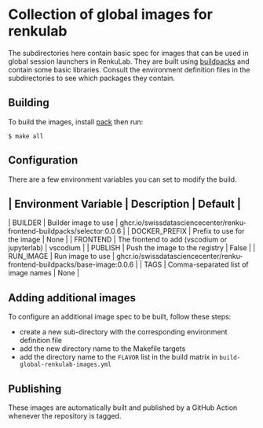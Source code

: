# Collection of global images for renkulab

The subdirectories here contain basic spec for images that can be used in global session launchers in RenkuLab.
They are built using [buildpacks](https://github.com/SwissDataScienceCenter/renku-frontend-buildpacks/) and contain
some basic libraries. Consult the environment definition files in the subdirectories to see which packages they contain.

## Building

To build the images, install [pack](https://buildpacks.io/docs/for-platform-operators/how-to/integrate-ci/pack/) then run:

```shell
$ make all
```

## Configuration

There are a few environment variables you can set to modify the build.

| Environment Variable | Description | Default |
------------------------------------------------
| BUILDER | Builder image to use | ghcr.io/swissdatasciencecenter/renku-frontend-buildpacks/selector:0.0.6 |
| DOCKER_PREFIX | Prefix to use for the image | None |
| FRONTEND | The frontend to add (vscodium or jupyterlab) | vscodium |
| PUBLISH | Push the image to the registry | False |
| RUN_IMAGE | Run image to use | ghcr.io/swissdatasciencecenter/renku-frontend-buildpacks/base-image:0.0.6 |
| TAGS | Comma-separated list of image names | None |

## Adding additional images

To configure an additional image spec to be built, follow these steps:

- create a new sub-directory with the corresponding environment definition file
- add the new directory name to the Makefile targets
- add the directory name to the `FLAVOR` list in the build matrix in `build-global-renkulab-images.yml`

## Publishing

These images are automatically built and published by a GitHub Action whenever the repository is tagged.

